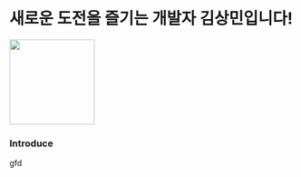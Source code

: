 # 새로운 도전을 즐기는 개발자 김상민입니다!
<img src="https://user-images.githubusercontent.com/79624406/150952276-57bbc9b6-3d56-4eef-bfe5-c6d31247e0e9.jpg" width="150"/>

### Introduce
gfd
